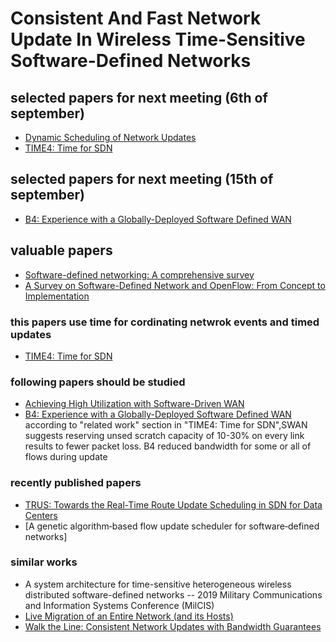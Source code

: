 # Consistent And Fast Network Update In Wireless Time-Sensitive Software-Defined Networks

## selected papers for next meeting (6th of september)
+ [Dynamic Scheduling of Network Updates](https://www.cs.jhu.edu/~xinjin/files/SIGCOMM14_Dionysus.pdf) 
+ [TIME4: Time for SDN](https://arxiv.org/pdf/1505.03421.pdf)

## selected papers for next meeting (15th of september)
+ [B4: Experience with a Globally-Deployed Software Defined WAN](https://storage.googleapis.com/pub-tools-public-publication-data/pdf/41761.pdf)



## valuable papers 
+ [Software-defined networking: A comprehensive survey](https://arxiv.org/pdf/1406.0440.pdf)
+ [A Survey on Software-Defined Network and OpenFlow: From Concept to Implementation](http://www.hit.bme.hu/~jakab/edu/litr/SDN/OpenFlow_Survey_06819788.pdf)
### this papers use time for cordinating netwrok events and timed updates
+ [TIME4: Time for SDN](https://arxiv.org/pdf/1505.03421.pdf)

### following papers should be studied
+ [Achieving High Utilization with Software-Driven WAN](https://www.microsoft.com/en-us/research/uploads/prod/2013/08/Achieving-High-Utilization-with-Software-Driven-WAN.pdf)
+ [B4: Experience with a Globally-Deployed Software Defined WAN](https://storage.googleapis.com/pub-tools-public-publication-data/pdf/41761.pdf)<br/>
according to "related work" section in "TIME4: Time for SDN",SWAN suggests reserving unsed scratch capacity of 10-30% on every link results to fewer packet loss.
B4 reduced bandwidth for some or all of flows during update

### recently published papers
+ [TRUS: Towards the Real-Time Route Update Scheduling in SDN for Data Centers](https://ieeexplore.ieee.org/stamp/stamp.jsp?arnumber=9058681)
+ [A genetic algorithm‐based flow update scheduler for software‐defined networks]

### similar works
+ A system architecture for time-sensitive heterogeneous wireless distributed software-defined networks -- 2019 Military Communications and Information Systems Conference (MilCIS)
+ [Live Migration of an Entire Network (and its Hosts)](https://www.researchgate.net/profile/Jennifer_Rexford/publication/262275730_Live_migration_of_an_entire_network_and_its_hosts/links/558b0f7408aee99ca9ca3f23.pdf)
+ [Walk the Line: Consistent Network Updates with Bandwidth Guarantees](http://caesar.web.engr.illinois.edu/papers/hot18-ghorbani.pdf)

